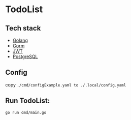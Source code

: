 # TodoList

## Tech stack
- [Golang](https://golang.org/)
- [Gorm](https://gorm.io/)
- [JWT](https://jwt.io/)
- [PostgreSQL](https://www.postgresql.org/)

## Config

copy `./cmd/configExample.yaml to ./.local/config.yaml`

## Run TodoList:

```
go run cmd/main.go
```

